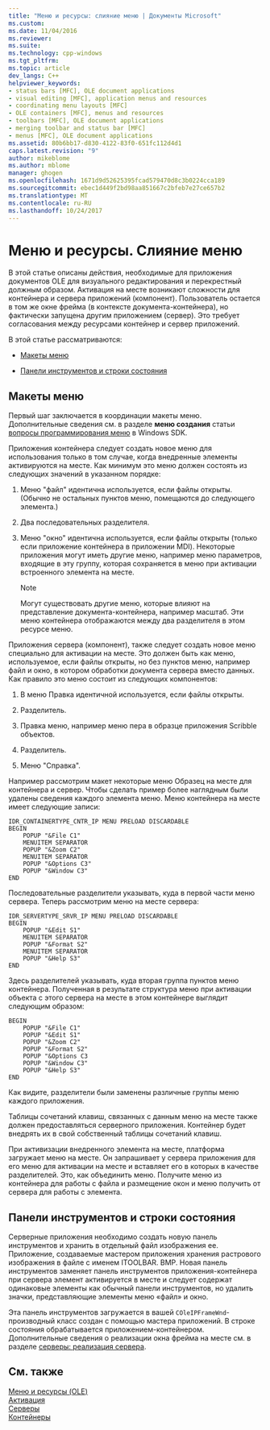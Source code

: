 ```yaml
---
title: "Меню и ресурсы: слияние меню | Документы Microsoft"
ms.custom: 
ms.date: 11/04/2016
ms.reviewer: 
ms.suite: 
ms.technology: cpp-windows
ms.tgt_pltfrm: 
ms.topic: article
dev_langs: C++
helpviewer_keywords:
- status bars [MFC], OLE document applications
- visual editing [MFC], application menus and resources
- coordinating menu layouts [MFC]
- OLE containers [MFC], menus and resources
- toolbars [MFC], OLE document applications
- merging toolbar and status bar [MFC]
- menus [MFC], OLE document applications
ms.assetid: 80b6bb17-d830-4122-83f0-651fc112d4d1
caps.latest.revision: "9"
author: mikeblome
ms.author: mblome
manager: ghogen
ms.openlocfilehash: 1671d9d52625395fcad579470d8c3b0224cca189
ms.sourcegitcommit: ebec1d449f2bd98aa851667c2bfeb7e27ce657b2
ms.translationtype: MT
ms.contentlocale: ru-RU
ms.lasthandoff: 10/24/2017
---
```

# <a name="menus-and-resources-menu-merging"></a>Меню и ресурсы. Слияние меню
В этой статье описаны действия, необходимые для приложения документов OLE для визуального редактирования и перекрестный должным образом. Активация на месте возникают сложности для контейнера и сервера приложений (компонент). Пользователь остается в том же окне фрейма (в контексте документа-контейнера), но фактически запущена другим приложением (сервер). Это требует согласования между ресурсами контейнер и сервер приложений.  
  
 В этой статье рассматриваются:  
  
- [Макеты меню](#_core_menu_layouts)  
  
- [Панели инструментов и строки состояния](#_core_toolbars_and_status_bars)  
  
##  <a name="_core_menu_layouts"></a>Макеты меню  
 Первый шаг заключается в координации макеты меню. Дополнительные сведения см. в разделе **меню создания** статьи [вопросы программирования меню](https://msdn.microsoft.com/library/ms647557.aspx) в Windows SDK.  
  
 Приложения контейнера следует создать новое меню для использования только в том случае, когда внедренные элементы активируются на месте. Как минимум это меню должен состоять из следующих значений в указанном порядке:  
  
1.  Меню "файл" идентична используется, если файлы открыты. (Обычно не остальных пунктов меню, помещаются до следующего элемента.)  
  
2.  Два последовательных разделителя.  
  
3.  Меню "окно" идентична используется, если файлы открыты (только если приложение контейнера в приложении MDI). Некоторые приложения могут иметь другие меню, например меню параметров, входящие в эту группу, которая сохраняется в меню при активации встроенного элемента на месте.  
  
    > [!NOTE]
    >  Могут существовать другие меню, которые влияют на представление документа-контейнера, например масштаб. Эти меню контейнера отображаются между два разделителя в этом ресурсе меню.  
  
 Приложения сервера (компонент), также следует создать новое меню специально для активации на месте. Это должен быть как меню, используемое, если файлы открыты, но без пунктов меню, например файл и окно, в котором обработки документа сервера вместо данных. Как правило это меню состоит из следующих компонентов:  
  
1.  В меню Правка идентичной используется, если файлы открыты.  
  
2.  Разделитель.  
  
3.  Правка меню, например меню пера в образце приложения Scribble объектов.  
  
4.  Разделитель.  
  
5.  Меню "Справка".  
  
 Например рассмотрим макет некоторые меню Образец на месте для контейнера и сервер. Чтобы сделать пример более наглядным были удалены сведения каждого элемента меню. Меню контейнера на месте имеет следующие записи:  
  
```  
IDR_CONTAINERTYPE_CNTR_IP MENU PRELOAD DISCARDABLE   
BEGIN  
    POPUP "&File C1"  
    MENUITEM SEPARATOR  
    POPUP "&Zoom C2"  
    MENUITEM SEPARATOR  
    POPUP "&Options C3"  
    POPUP "&Window C3"  
END  
```  
  
 Последовательные разделители указывать, куда в первой части меню сервера. Теперь рассмотрим меню на месте сервера:  
  
```  
IDR_SERVERTYPE_SRVR_IP MENU PRELOAD DISCARDABLE   
BEGIN  
    POPUP "&Edit S1"  
    MENUITEM SEPARATOR  
    POPUP "&Format S2"  
    MENUITEM SEPARATOR  
    POPUP "&Help S3"  
END  
```  
  
 Здесь разделителей указывать, куда вторая группа пунктов меню контейнера. Полученная в результате структура меню при активации объекта с этого сервера на месте в этом контейнере выглядит следующим образом:  
  
```  
BEGIN  
    POPUP "&File C1"  
    POPUP "&Edit S1"  
    POPUP "&Zoom C2"  
    POPUP "&Format S2"  
    POPUP "&Options C3  
    POPUP "&Window C3"  
    POPUP "&Help S3"  
END  
```  
  
 Как видите, разделители были заменены различные группы меню каждого приложения.  
  
 Таблицы сочетаний клавиш, связанных с данным меню на месте также должен предоставляться серверного приложения. Контейнер будет внедрять их в свой собственный таблицы сочетаний клавиш.  
  
 При активизации внедренного элемента на месте, платформа загружает меню на месте. Он запрашивает у сервера приложения для его меню для активации на месте и вставляет его в которых в качестве разделителей. Это, как объединить меню. Получите меню из контейнера для работы с файла и размещение окон и меню получить от сервера для работы с элемента.  
  
##  <a name="_core_toolbars_and_status_bars"></a>Панели инструментов и строки состояния  
 Серверные приложения необходимо создать новую панель инструментов и хранить в отдельный файл изображения ее. Приложение, создаваемые мастером приложения хранения растрового изображения в файле с именем ITOOLBAR. BMP. Новая панель инструментов заменяет панель инструментов приложения-контейнера при сервера элемент активируется в месте и следует содержат одинаковые элементы как обычный панели инструментов, но удалить значки, представляющие элементы меню «файл» и окно.  
  
 Эта панель инструментов загружается в вашей `COleIPFrameWnd`-производный класс создан с помощью мастера приложений. В строке состояния обрабатывается приложением-контейнером. Дополнительные сведения о реализации окна фрейма на месте см. в разделе [серверы: реализация сервера](../mfc/servers-implementing-a-server.md).  
  
## <a name="see-also"></a>См. также  
 [Меню и ресурсы (OLE)](../mfc/menus-and-resources-ole.md)   
 [Активация](../mfc/activation-cpp.md)   
 [Серверы](../mfc/servers.md)   
 [Контейнеры](../mfc/containers.md)


